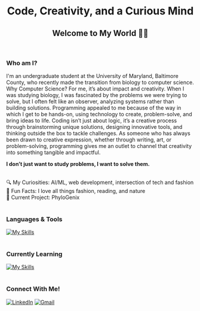 <h1 align="center">Code, Creativity, and a Curious Mind</h1>
<h2 align="center" style="margin-bottom: 0;">Welcome to My World 🧕🏼</h2>
<br><br>

### Who am I?
I'm an undergraduate student at the University of Maryland, Baltimore County, who recently made the transition from biology to computer science. Why Computer Science? For me, it’s about impact and creativity. When I was studying biology, I was fascinated by the problems we were trying to solve, but I often felt like an observer, analyzing systems rather than building solutions. Programming appealed to me because of the way in which I get to be hands-on, using technology to create, problem-solve, and bring ideas to life. Coding isn’t just about logic, it’s a creative process through brainstorming unique solutions, designing innovative tools, and thinking outside the box to tackle challenges. As someone who has always been drawn to creative expression, whether through writing, art, or problem-solving, programming gives me an outlet to channel that creativity into something tangible and impactful. 

**I don’t just want to study problems, I want to solve them.**
<br><br>

🔍 My Curiosities: AI/ML, web development, intersection of tech and fashion  
🌟 Fun Facts: I love all things fashion, reading, and nature  
🧬 Current Project: PhyloGenix
<br><br>

### Languages & Tools
[![My Skills](https://skillicons.dev/icons?i=py,github,clion,pycharm)](https://skillicons.dev)
<br><br>

### Currently Learning
[![My Skills](https://skillicons.dev/icons?i=cpp,css,html,js)](https://skillicons.dev)
<br><br>

### Connect With Me!
[![LinkedIn](https://skillicons.dev/icons?i=linkedin)](https://www.linkedin.com/in/nuhaaajamu/) [![Gmail](https://skillicons.dev/icons?i=gmail)](mailto:nuhaaajamu@gmail.com)




